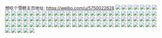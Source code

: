 想吃个雪糕主页地址: https://weibo.com/u/5750022628 
![](https://wx4.sinaimg.cn/mw2000/006h8vysly1h9i1m68j6lj33401r0e81.jpg) 
![](https://wx4.sinaimg.cn/mw2000/006h8vysly1h905o6q3raj30w61csakq.jpg) 
![](https://wx4.sinaimg.cn/mw2000/006h8vysly1h7moejiovhj30u01hc4ch.jpg) 
![](https://wx4.sinaimg.cn/mw2000/006h8vysly1h6tp0qx4qjj31me2vshdt.jpg) 
![](https://wx4.sinaimg.cn/mw2000/006h8vysly1h5q4ywmpi2j30u01sxgqj.jpg) 
![](https://wx4.sinaimg.cn/mw2000/006h8vysly1h49yk8iiwaj30mq089aa9.jpg) 
![](https://wx4.sinaimg.cn/mw2000/006h8vysly1h44k229zfyj32c033ze82.jpg) 
![](https://wx4.sinaimg.cn/mw2000/006h8vysly1h45qttbq26j32c0339x6p.jpg) 
![](https://wx4.sinaimg.cn/mw2000/006h8vysly1h40yl38exlj32c033z4qs.jpg) 
![](https://wx4.sinaimg.cn/mw2000/006h8vysly1h40ykw0oaqj31zd2n5npe.jpg) 
![](https://wx4.sinaimg.cn/mw2000/006h8vysly1h40yl84qjxj32c0340b2a.jpg) 
![](https://wx4.sinaimg.cn/mw2000/006h8vysly1h40yl66obej326b2wcx6p.jpg) 
![](https://wx4.sinaimg.cn/mw2000/006h8vysgy1h3zj9yeaotj32c0340b2e.jpg) 
![](https://wx4.sinaimg.cn/mw2000/006h8vysgy1h3zjitst0zj30u0140ax5.jpg) 
![](https://wx4.sinaimg.cn/mw2000/006h8vysgy1h3zjjwewbkj32c033tkjo.jpg) 
![](https://wx4.sinaimg.cn/mw2000/006h8vysgy1h3zja8ob0qj32c0348qv7.jpg) 
![](https://wx4.sinaimg.cn/mw2000/006h8vysgy1h3zjlmbeg1j32a02zzqv6.jpg) 
![](https://wx4.sinaimg.cn/mw2000/006h8vysgy1h3zjaiplk5j32c0340kjm.jpg) 
![](https://wx4.sinaimg.cn/mw2000/006h8vysgy1h3zjadnja2j32c03407wj.jpg) 
![](https://wx4.sinaimg.cn/mw2000/006h8vysgy1h3zjjsatw3j32c033z1l0.jpg) 
![](https://wx4.sinaimg.cn/mw2000/006h8vysgy1h3zjixoj1wj33402c0hdv.jpg) 
![](https://wx4.sinaimg.cn/mw2000/006h8vysgy1h3x74t1mjbj326d2tnx6s.jpg) 
![](https://wx4.sinaimg.cn/mw2000/006h8vysgy1h3x74au62pj32c033zb2a.jpg) 
![](https://wx4.sinaimg.cn/mw2000/006h8vysgy1h3x75o2zqgj32c033s1l0.jpg) 
![](https://wx4.sinaimg.cn/mw2000/006h8vysgy1h3x70lfm0ej32c03404qr.jpg) 
![](https://wx4.sinaimg.cn/mw2000/006h8vysgy1h3x760wptzj32c033vu0y.jpg) 
![](https://wx4.sinaimg.cn/mw2000/006h8vysgy1h3x7411jrej31q22ar4qp.jpg) 
![](https://wx4.sinaimg.cn/mw2000/006h8vysgy1h3x75eukwbj32c0340hdw.jpg) 
![](https://wx4.sinaimg.cn/mw2000/006h8vysgy1h39y4oeekqj30sg45bx6p.jpg) 
![](https://wx4.sinaimg.cn/mw2000/006h8vysgy1h39y4qbmwuj30sg3y4kjl.jpg) 
![](https://wx4.sinaimg.cn/mw2000/006h8vysly1h3f07iw5tbj30sg4o3npe.jpg) 
![](https://wx4.sinaimg.cn/mw2000/006h8vysgy1h36z9ub5wtj32c0340npe.jpg) 
![](https://wx4.sinaimg.cn/mw2000/006h8vysgy1h36za2ksdcj32c03461ky.jpg) 
![](https://wx4.sinaimg.cn/mw2000/006h8vysgy1h36za6dyltj32c033ze83.jpg) 
![](https://wx4.sinaimg.cn/mw2000/006h8vysgy1h36za7vrahj32242zse82.jpg) 
![](https://wx4.sinaimg.cn/mw2000/006h8vysgy1h36za1ilp9j32c033yx6s.jpg) 
![](https://wx4.sinaimg.cn/mw2000/006h8vysly1h3f06xrypjj32c033xkjm.jpg) 
![](https://wx4.sinaimg.cn/mw2000/006h8vysly1h1qu5wilj4j30r70yxdsz.jpg) 
![](https://wx4.sinaimg.cn/mw2000/006h8vysly1h166ccbadrj30ne0t9jw1.jpg) 
![](https://wx4.sinaimg.cn/mw2000/006h8vysly1gyfz3de60bj32c0340u0x.jpg) 
![](https://wx4.sinaimg.cn/mw2000/006h8vysly1gy0y8isw22j31uc1ace82.jpg) 
![](https://wx4.sinaimg.cn/mw2000/006h8vysly1gxwyuwuymsj30wi1yc4h8.jpg) 
![](https://wx4.sinaimg.cn/mw2000/006h8vysly1gxwyuxnah1j30u00dn0u9.jpg) 
![](https://wx4.sinaimg.cn/mw2000/006h8vysly1gxlqlnazpnj3094094q35.jpg) 
![](https://wx4.sinaimg.cn/mw2000/006h8vysly1gwxgndz31jj328l28l7wi.jpg) 
![](https://wx4.sinaimg.cn/mw2000/006h8vysly1gwcqc5es8cj32c0340kjn.jpg) 
![](https://wx4.sinaimg.cn/mw2000/006h8vysly1gw9bixzgd9j323m2suu0y.jpg) 
![](https://wx4.sinaimg.cn/mw2000/006h8vysly1gw6itedl64j32aa31pb2a.jpg) 
![](https://wx4.sinaimg.cn/mw2000/006h8vysly1gw3m7nwzjaj30wi0wik2i.jpg) 
![](https://wx4.sinaimg.cn/mw2000/006h8vysly1guy0hdgpjuj60px13mjv902.jpg) 
![](https://wx4.sinaimg.cn/mw2000/006h8vysly1guy0hd6ryij60oy1710vz02.jpg) 
![](https://wx4.sinaimg.cn/mw2000/006h8vysly1guy0hdrq25j60pp0h9my602.jpg) 
![](https://wx4.sinaimg.cn/mw2000/006h8vysly1guy0hrj24wj60po0v5n0b02.jpg) 
![](https://wx4.sinaimg.cn/mw2000/006h8vysly1gumb00m8etj628q1lodm302.jpg) 
![](https://wx4.sinaimg.cn/mw2000/006h8vysly1gufixcmg4bj62ai1j0n4w02.jpg) 
![](https://wx4.sinaimg.cn/mw2000/006h8vysly1guajysmb9jj61i41vn1gj02.jpg) 
![](https://wx4.sinaimg.cn/mw2000/006h8vysly1gtiy51ox4qj60u00u0wry02.jpg) 
![](https://wx4.sinaimg.cn/mw2000/006h8vysly1gtd70c4dk4j30u00sbq55.jpg) 
![](https://wx4.sinaimg.cn/mw2000/006h8vysly1gsxxl39iufj320h20he81.jpg) 
![](https://wx4.sinaimg.cn/mw2000/006h8vysly1gsxxlb8igrj32aw2awx6p.jpg) 
![](https://wx4.sinaimg.cn/mw2000/006h8vysly1gsxwfh0p9yj322m33x7wj.jpg) 
![](https://wx4.sinaimg.cn/mw2000/006h8vysly1gsxxl1g15lj32bz2c0npf.jpg) 
![](https://wx4.sinaimg.cn/mw2000/006h8vysly1gsxxl6zrx9j3340340x6s.jpg) 
![](https://wx4.sinaimg.cn/mw2000/006h8vysly1gsxxl9medvj31sw1swx6p.jpg) 
![](https://wx4.sinaimg.cn/mw2000/006h8vysly1gsndgpp9y9j303a03a0si.jpg) 
![](https://wx4.sinaimg.cn/mw2000/006h8vysly1gsd6d5d4gej32bz2c0qvd.jpg) 
![](https://wx4.sinaimg.cn/mw2000/006h8vysly1gsd6bd8qhkj32bz2c0b2e.jpg) 
![](https://wx4.sinaimg.cn/mw2000/006h8vysly1gsaz0gmo6ej32c02c04qr.jpg) 
![](https://wx4.sinaimg.cn/mw2000/006h8vysly1grzcozafxkj62c03401ky02.jpg) 
![](https://wx4.sinaimg.cn/mw2000/006h8vysly1grfl0oddh9j32xd270ajo.jpg) 
![](https://wx4.sinaimg.cn/mw2000/006h8vysly1grfl0xkksnj32yf27t7wh.jpg) 
![](https://wx4.sinaimg.cn/mw2000/006h8vysly1grfl5atqsjj32bz2c0npk.jpg) 
![](https://wx4.sinaimg.cn/mw2000/006h8vysly1gr90svv581j321321qhdt.jpg) 
![](https://wx4.sinaimg.cn/mw2000/006h8vysly1gqkjvnnos9j30ri0vcju8.jpg) 
![](https://wx4.sinaimg.cn/mw2000/006h8vysly1gqkjvncwivj30u019u77s.jpg) 
![](https://wx4.sinaimg.cn/mw2000/006h8vysly1gq0oxsutj0j32ag2ag7wh.jpg) 
![](https://wx4.sinaimg.cn/mw2000/006h8vysly1gol0zre62lj32t225r1kz.jpg) 
![](https://wx4.sinaimg.cn/mw2000/006h8vysly1go9hefhcefj30u00u07wh.jpg) 
![](https://wx4.sinaimg.cn/mw2000/006h8vysly1gnhisv7vsej30wi1ycwq7.jpg) 
![](https://wx4.sinaimg.cn/mw2000/006h8vysly1gmbn5ceujpj30wi0wi12a.jpg) 
![](https://wx4.sinaimg.cn/mw2000/006h8vysly1gmbn73rf9oj31wk1wkb29.jpg) 
![](https://wx4.sinaimg.cn/mw2000/006h8vysly1gmbn8zdvozj30ss0ss4hi.jpg) 
![](https://wx4.sinaimg.cn/mw2000/006h8vysly1gmbn8yix0rj325o2vkhdu.jpg) 
![](https://wx4.sinaimg.cn/mw2000/006h8vysly1glc9rbeh4kj30ay0ay3z1.jpg) 
![](https://wx4.sinaimg.cn/mw2000/006h8vysly1gjfj13n75vj31s01s0x6q.jpg) 
![](https://wx4.sinaimg.cn/mw2000/006h8vysly1gjfj0j1budj31s01s04qq.jpg) 
![](https://wx4.sinaimg.cn/mw2000/006h8vysly1gjfj0siu3mj31mw1mwqv6.jpg) 
